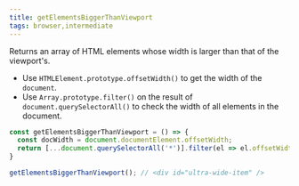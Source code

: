 ```yaml
---
title: getElementsBiggerThanViewport
tags: browser,intermediate
---
```


Returns an array of HTML elements whose width is larger than that of the viewport's.

- Use `HTMLElement.prototype.offsetWidth()` to get the width of the `document`.
- Use `Array.prototype.filter()` on the result of `document.querySelectorAll()` to check the width of all elements in the document.

```js
const getElementsBiggerThanViewport = () => {
  const docWidth = document.documentElement.offsetWidth;
  return [...document.querySelectorAll('*')].filter(el => el.offsetWidth > docWidth);
}
```

```js
getElementsBiggerThanViewport(); // <div id="ultra-wide-item" />
```
